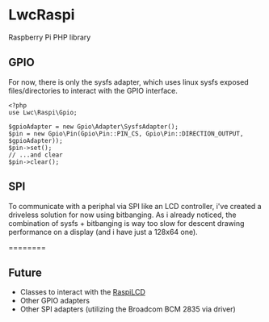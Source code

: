 LwcRaspi
========

Raspberry Pi PHP library

## GPIO

For now, there is only the sysfs adapter, which uses linux sysfs exposed files/directories to interact with the GPIO interface.

    <?php
    use Lwc\Raspi\Gpio;
    
    $gpioAdapter = new Gpio\Adapter\SysfsAdapter();
    $pin = new Gpio\Pin(Gpio\Pin::PIN_CS, Gpio\Pin::DIRECTION_OUTPUT, $gpioAdapter));
    $pin->set();
    // ...and clear
    $pin->clear();
    
## SPI

To communicate with a periphal via SPI like an LCD controller, i've created a driveless solution for now using bitbanging.
As i already noticed, the combination of sysfs + bitbanging is way too slow for descent drawing performance on a display (and i have just a 128x64 one).

========

## Future

* Classes to interact with the [RaspiLCD](http://www.emsystech.de/produkt/raspi-lcd/)
* Other GPIO adapters
* Other SPI adapters (utilizing the Broadcom BCM 2835 via driver)
